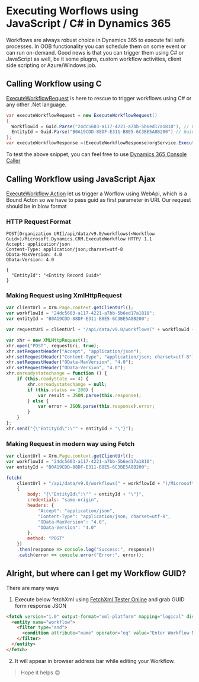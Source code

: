 # Executing Worflows using JavaScript / C# in Dynamics 365

Workflows are always robust choice in Dynamics 365 to execute fail safe processes. In OOB functionality you can schedule them on some event or can run on-demand. Good news is that you can trigger them using C# or JavaScript as well, be it some plugns, custom workflow activities, client side scripting or Azure/Windows job.

## Calling Workflow using C #

[ExecuteWorkflowRequest](https://docs.microsoft.com/en-us/dotnet/api/microsoft.crm.sdk.messages.executeworkflowrequest) is here to rescue to trigger workflows using C# or any other .Net language.

```csharp
var executeWorkflowRequest = new ExecuteWorkflowRequest()
{
  WorkflowId = Guid.Parse("24dc5603-a117-4221-a7bb-5b6ed17a1810"), // Guid of workflow
  EntityId = Guid.Parse("B0A19CDD-88DF-E311-B8E5-6C3BE5A8B200") // Guid of record
};            
var executeWorkflowResponse =(ExecuteWorkflowResponse)orgService.Execute(executeWorkflowRequest);
```
To test the above snippet, you can feel free to use [Dynamics 365 Console Caller](https://github.com/AshV/Dynamics365ConsoleCaller)

## Calling Workflow using JavaScript Ajax

[ExecuteWorkflow Action](https://msdn.microsoft.com/en-us/library/mt491159.aspx) let us trigger a Worflow using WebApi, which is a Bound Acton so we have to pass guid as first parameter in URI. Our request should be in blow format

### HTTP Request Format
```
POST[Organization URI]/api/data/v9.0/workflows(<Workflow Guid>)/Microsoft.Dynamics.CRM.ExecuteWorkflow HTTP/ 1.1
Accept: application/json
Content-Type: application/json;charset=utf-8
OData-MaxVersion: 4.0
OData-Version: 4.0

{
  "EntityId": "<Entity Record Guid>"
}
```

### Making Request using XmlHttpRequest
```javascript
var clientUrl = Xrm.Page.context.getClientUrl();
var workflowId = "24dc5603-a117-4221-a7bb-5b6ed17a1810";
var entityId = "B0A19CDD-88DF-E311-B8E5-6C3BE5A8B200";

var requestUri = clientUrl + "/api/data/v9.0/workflows(" + workflowId + ")/Microsoft.Dynamics.CRM.ExecuteWorkflow";

var xhr = new XMLHttpRequest();
xhr.open("POST", requestUri, true);
xhr.setRequestHeader("Accept", "application/json");
xhr.setRequestHeader("Content-Type", "application/json; charset=utf-8");
xhr.setRequestHeader("OData-MaxVersion", "4.0");
xhr.setRequestHeader("OData-Version", "4.0");
xhr.onreadystatechange = function () {
    if (this.readyState == 4) {
        xhr.onreadystatechange = null;
        if (this.status == 200) {
            var result = JSON.parse(this.response);
        } else {
            var error = JSON.parse(this.response).error;
        }
    }
};
xhr.send("{\"EntityId\":\"" + entityId + "\"}");
```

### Making Request in modern way using Fetch
```javascript
var clientUrl = Xrm.Page.context.getClientUrl();
var workflowId = "24dc5603-a117-4221-a7bb-5b6ed17a1810";
var entityId = "B0A19CDD-88DF-E311-B8E5-6C3BE5A8B200";

fetch(
    clientUrl + "/api/data/v9.0/workflows(" + workflowId + ")/Microsoft.Dynamics.CRM.ExecuteWorkflow",
    {
        body: "{\"EntityId\":\"" + entityId + "\"}",
        credentials: "same-origin",
        headers: {
            "Accept": "application/json",
            "Content-Type": "application/json; charset=utf-8",
            "OData-MaxVersion": "4.0",
            "OData-Version": "4.0"
        },
        method: "POST"
    })
    .then(response => console.log("Success:", response))
    .catch(error => console.error("Error:", error));
```

## Alright, but where can I get my Workflow GUID?
There are many ways
1. Execute below fetchXml using [FetchXml Tester Online](https://www.ashishvishwakarma.com/FetchXmlTester/) and grab GUID form response JSON

```html
<fetch version="1.0" output-format="xml-platform" mapping="logical" distinct="false">
  <entity name="workflow">
    <filter type="and">
      <condition attribute="name" operator="eq" value="Enter Workflow Name Here!" />
    </filter>
  </entity>
</fetch>
```
2. It will appear in browser address bar while editing your Workflow.

> Hope it helps 😊
